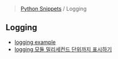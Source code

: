 > [Python Snippets](../README.md) / Logging
## Logging
- [logging example](logging%20example.md)
- [logging 모듈 밀리세컨드 단위까지 표시하기](logging%20모듈%20밀리세컨드%20단위까지%20표시하기.md)